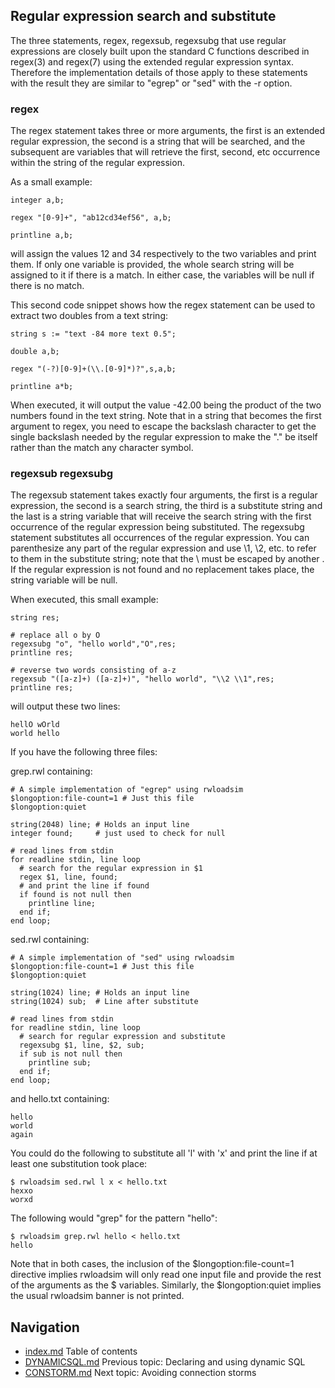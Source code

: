 ## Regular expression search and substitute
The three statements, regex, regexsub, regexsubg that use regular 
expressions are closely built upon the standard C functions described 
in regex(3) and regex(7) using the extended regular expression syntax.
Therefore the implementation details of those apply to these statements 
with the result they are similar to "egrep" or "sed" with the -r 
option.  
### regex
The regex statement takes three or more arguments, the first is an 
extended regular expression, the second is a string that will be 
searched, and the subsequent are variables that will retrieve the 
first, second, etc occurrence within the string of the regular 
expression.  

As a small example:
```
integer a,b;

regex "[0-9]+", "ab12cd34ef56", a,b;

printline a,b;
```
will assign the values 12 and 34 respectively to the two variables and 
print them.
If only one variable is provided, the whole search string will be 
assigned to it if there is a match.
In either case, the variables will be null if there is no match.

This second code snippet shows how the regex statement can be used to 
extract two doubles from a text string:
```
string s := "text -84 more text 0.5";

double a,b;

regex "(-?)[0-9]+(\\.[0-9]*)?",s,a,b;

printline a*b;
```
When executed, it will output the value -42.00 being the product of the 
two numbers found in the text string.
Note that in a string that becomes the first argument to regex, you 
need to escape the backslash character to get the single backslash 
needed by the regular expression to make the "." be itself rather than 
the match any character symbol.
### regexsub regexsubg
The regexsub statement takes exactly four arguments, the first is a 
regular expression, the second is a search string, the third is a 
substitute string and the last is a string variable that will receive 
the search string with the first occurrence of the regular expression 
being substituted.
The regexsubg statement substitutes all occurrences of the regular 
expression.
You can parenthesize any part of the regular expression and use \1, \2, 
etc. to refer to them in the substitute string; note that the \ must be 
escaped by another \.
If the regular expression is not found and no replacement takes place, 
the string variable will be null.

When executed, this small example:
```
string res;

# replace all o by O
regexsubg "o", "hello world","O",res; 
printline res;

# reverse two words consisting of a-z
regexsub "([a-z]+) ([a-z]+)", "hello world", "\\2 \\1",res;
printline res;
```
will output these two lines:
```
hellO wOrld
world hello
```
If you have the following three files:

grep.rwl containing:
```
# A simple implementation of "egrep" using rwloadsim
$longoption:file-count=1 # Just this file
$longoption:quiet 

string(2048) line; # Holds an input line
integer found;     # just used to check for null

# read lines from stdin
for readline stdin, line loop
  # search for the regular expression in $1
  regex $1, line, found;
  # and print the line if found
  if found is not null then
    printline line;
  end if;
end loop;
```
sed.rwl containing:
```
# A simple implementation of "sed" using rwloadsim
$longoption:file-count=1 # Just this file
$longoption:quiet 

string(1024) line; # Holds an input line
string(1024) sub;  # Line after substitute

# read lines from stdin
for readline stdin, line loop
  # search for regular expression and substitute
  regexsubg $1, line, $2, sub;
  if sub is not null then
    printline sub;
  end if;
end loop;
```
and hello.txt containing:
```
hello
world
again
```
You could do the following to substitute all 'l' with 'x' and print the 
line if at least one substitution took place:
```
$ rwloadsim sed.rwl l x < hello.txt
hexxo
worxd
```
The following would "grep" for the pattern "hello":
```
$ rwloadsim grep.rwl hello < hello.txt
hello
```
Note that in both cases, the inclusion of the $longoption:file-count=1 
directive implies rwloadsim will only read one input file and provide 
the rest of the arguments as the $ variables.
Similarly, the $longoption:quiet implies the usual rwloadsim banner is 
not printed.

## Navigation
* [index.md](index.md) Table of contents
* [DYNAMICSQL.md](DYNAMICSQL.md) Previous topic: Declaring and using dynamic SQL
* [CONSTORM.md](CONSTORM.md) Next topic: Avoiding connection storms
